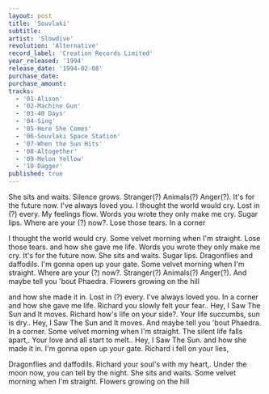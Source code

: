 ```yaml
---
layout: post
title: 'Souvlaki'
subtitle: 
artist: 'Slowdive'
revolution: 'Alternative'
record_label: 'Creation Records Limited'
year_released: '1994'
release_date: '1994-02-08'
purchase_date: 
purchase_amount: 
tracks: 
  - '01-Alison'
  - '02-Machine Gun'
  - '03-40 Days'
  - '04-Sing'
  - '05-Here She Comes'
  - '06-Souvlaki Space Station'
  - '07-When the Sun Hits'
  - '08-Altogether'
  - '09-Melon Yellow'
  - '10-Dagger'
published: true
---
```


She sits and waits. Silence grows. Stranger(?) Animals(?) Anger(?). It's for the future now. I've always loved you. I thought the world would cry. Lost in (?) every. My feelings flow. Words you wrote they only make me cry. Sugar lips. Where are your (?) now?. Lose those tears. In a corner

I thought the world would cry. Some velvet morning when I'm straight. Lose those tears. and how she gave me life. Words you wrote they only make me cry. It's for the future now. She sits and waits. Sugar lips. Dragonflies and daffodils. I'm gonna open up your gate. Some velvet morning when I'm straight. Where are your (?) now?. Stranger(?) Animals(?) Anger(?). And maybe tell you 'bout Phaedra. Flowers growing on the hill

and how she made it in. Lost in (?) every. I've always loved you. In a corner and how she gave me life. Richard you slowly felt your fear.. Hey, I Saw The Sun and It moves. Richard how's life on your side?. Your life succumbs, sun is dry.. Hey, I Saw The Sun and It moves. And maybe tell you 'bout Phaedra. In a corner. Some velvet morning when I'm straight. The silent life falls apart,. Your love and all start to melt.. Hey, I Saw The Sun. and how she made it in. I'm gonna open up your gate. Richard i fell on your lies,

Dragonflies and daffodils. Richard your soul's with my heart,. Under the moon now, you can tell by the night. She sits and waits. Some velvet morning when I'm straight. Flowers growing on the hill

